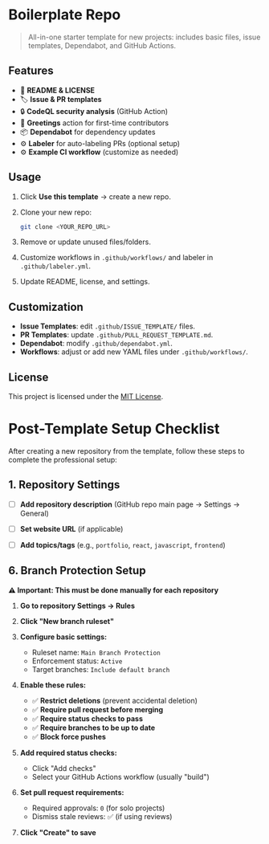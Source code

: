 # Boilerplate Repo

> All-in-one starter template for new projects: includes basic files, issue templates, Dependabot, and GitHub Actions.

## Features

* 📄 **README & LICENSE**
* 🏷️ **Issue & PR templates**
* 🔒 **CodeQL security analysis** (GitHub Action)
* 🎉 **Greetings** action for first-time contributors
* 📦 **Dependabot** for dependency updates
* ⚙️ **Labeler** for auto-labeling PRs (optional setup)
* ⚙️ **Example CI workflow** (customize as needed)

## Usage

1. Click **Use this template** → create a new repo.
2. Clone your new repo:

   ```bash
   git clone <YOUR_REPO_URL>
   ```
3. Remove or update unused files/folders.
4. Customize workflows in `.github/workflows/` and labeler in `.github/labeler.yml`.
5. Update README, license, and settings.

## Customization

* **Issue Templates**: edit `.github/ISSUE_TEMPLATE/` files.
* **PR Templates**: update `.github/PULL_REQUEST_TEMPLATE.md`.
* **Dependabot**: modify `.github/dependabot.yml`.
* **Workflows**: adjust or add new YAML files under `.github/workflows/`.

## License

This project is licensed under the [MIT License](LICENSE).


# Post-Template Setup Checklist

After creating a new repository from the template, follow these steps to complete the professional setup:

## 1. Repository Settings
- [ ] **Add repository description** (GitHub repo main page → Settings → General)
- [ ] **Set website URL** (if applicable)
- [ ] **Add topics/tags** (e.g., `portfolio`, `react`, `javascript`, `frontend`)


## 6. Branch Protection Setup
**⚠️ Important: This must be done manually for each repository**

1. **Go to repository Settings → Rules**
2. **Click "New branch ruleset"**
3. **Configure basic settings:**
   - Ruleset name: `Main Branch Protection`
   - Enforcement status: `Active`
   - Target branches: `Include default branch`

4. **Enable these rules:**
   - ✅ **Restrict deletions** (prevent accidental deletion)
   - ✅ **Require pull request before merging**
   - ✅ **Require status checks to pass**
   - ✅ **Require branches to be up to date**
   - ✅ **Block force pushes**

5. **Add required status checks:**
   - Click "Add checks"
   - Select your GitHub Actions workflow (usually "build")

6. **Set pull request requirements:**
   - Required approvals: `0` (for solo projects)
   - Dismiss stale reviews: ✅ (if using reviews)

7. **Click "Create" to save**